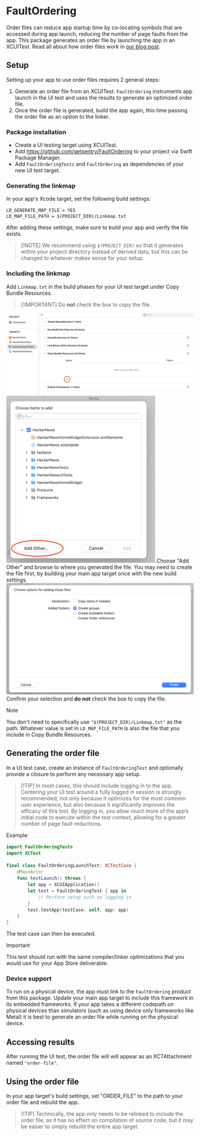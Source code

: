 # FaultOrdering

Order files can reduce app startup time by co-locating symbols that are accessed during app launch, reducing the number of page faults from the app. This package generates an order
file by launching the app in an XCUITest. Read all about how order files work in [our blog post](https://www.emergetools.com/blog/posts/FasterAppStartupOrderFiles).

## Setup

Setting up your app to use order files requires 2 general steps:

1. Generate an order file from an XCUITest. `FaultOrdering` instruments app launch in the UI test and uses the results to generate an optimized order file.
2. Once the order file is generated, build the app again, this time passing the order file as an option to the linker.

### Package installation

- Create a UI testing target using XCUITest.
- Add https://github.com/getsentry/FaultOrdering to your project via Swift Package Manager.
- Add `FaultOrderingTests` and `FaultOrdering` as dependencies of your new UI test target.

### Generating the linkmap

In your app's Xcode target, set the following build settings:

```
LD_GENERATE_MAP_FILE = YES
LD_MAP_FILE_PATH = $(PROJECT_DIR)/Linkmap.txt
```

After adding these settings, make sure to build your app and verify the file exists.

> [!NOTE] We recommend using `$(PROJECT_DIR)` so that it generates within your project directory instead of derived data, but this can be changed to whatever makes sense for your setup.

### Including the linkmap

Add `Linkmap.txt` in the build phases for your UI test target under Copy Bundle Resources.

> [!IMPORTANT] Do **not** check the box to copy the file.

<img src="images/copy.png" width="600" alt="Copy Bundle Resources">

<img src="images/choose.png" width="400" alt="Choose File">
Choose "Add Other" and browse to where you generated the file. You may need to create the file first, by building your main app target once with the new build settings.

<img src="images/confirm.png" width="600" alt="Confirm">
Confirm your selection and <strong>do not</strong> check the box to copy the file.

> [!NOTE]
> You don't need to specifically use `"$(PROJECT_DIR)/Linkmap.txt"` as the path. Whatever value is set in `LD_MAP_FILE_PATH` is also the file that you include in Copy Bundle Resources.

## Generating the order file 

In a UI test case, create an instance of `FaultOrderingTest` and optionally provide a closure to perform any necessary app setup. 

> [!TIP] In most cases, this should include logging in to the app. Centering your UI test around a fully logged in session is strongly recommended, not only because it optimizes for the most common user experience, but also because it significantly improves the efficacy of this tool. By logging in, you allow much more of the app’s initial code to execute within the test context, allowing for a greater number of page fault reductions.

Example:

```swift
import FaultOrderingTests
import XCTest

final class FaultOrderingLaunchTest: XCTestCase {
    @MainActor
    func testLaunch() throws {
        let app = XCUIApplication()
        let test = FaultOrderingTest { app in
            // Perform setup such as logging in
        }
        test.testApp(testCase: self, app: app)
    }
}
```

The test case can then be executed.

> [!IMPORTANT]
> This test should run with the same compiler/linker optimizations that you would use for your App Store deliverable.

### Device support

To run on a physical device, the app must link to the `FaultOrdering` product from this package. Update your main app target to include this framework in its embedded frameworks. If your app takes a different codepath on physical devices than simulators (such as using device only frameworks like Metal) it is best to generate an order file while running on the physical device.

## Accessing results

After running the UI test, the order file will will appear as an XCTAttachment named `"order-file"`.

## Using the order file

In your app target's build settings, set "ORDER_FILE" to the path to your order file and rebuild the app.

> [!TIP] Technically, the app only needs to be relinked to include the order file, as it has no effect on compilation of source code, but it may be easier to simply rebuild the entire app target.
